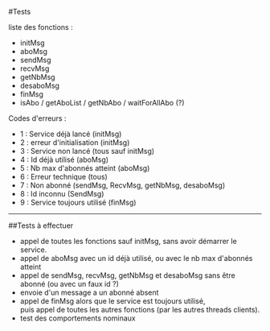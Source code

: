 #Tests

liste des fonctions :

+ initMsg
+ aboMsg
+ sendMsg
+ recvMsg
+ getNbMsg
+ desaboMsg
+ finMsg
+ isAbo / getAboList / getNbAbo / waitForAllAbo (?)

	
Codes d'erreurs :

+ 1 : Service déjà lancé (initMsg)
+ 2 : erreur d'initialisation (initMsg)
+ 3 : Service non lancé	(tous sauf initMsg)
+ 4 : Id déjà utilisé (aboMsg)
+ 5 : Nb max d'abonnés atteint (aboMsg)
+ 6 : Erreur technique (tous)
+ 7 : Non abonné (sendMsg, RecvMsg, getNbMsg, desaboMsg)
+ 8 : Id inconnu (SendMsg)
+ 9 : Service toujours utilisé (finMsg)

-----------------

##Tests à effectuer

+ appel de toutes les fonctions sauf initMsg, sans avoir démarrer le service.
+ appel de aboMsg avec un id déjà utilisé, ou avec le nb max d'abonnés atteint
+ appel de sendMsg, recvMsg, getNbMsg et desaboMsg sans être abonné (ou avec un faux id ?)
+ envoie d'un message a un abonné absent
+ appel de finMsg alors que le service est toujours utilisé,  
  puis appel de toutes les autres fonctions (par les autres threads clients).
+ test des comportements nominaux
